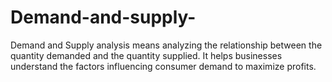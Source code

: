 # Demand-and-supply-
Demand and Supply analysis means analyzing the relationship between the quantity demanded and the quantity supplied. It helps businesses understand the factors influencing consumer demand to maximize profits. 
